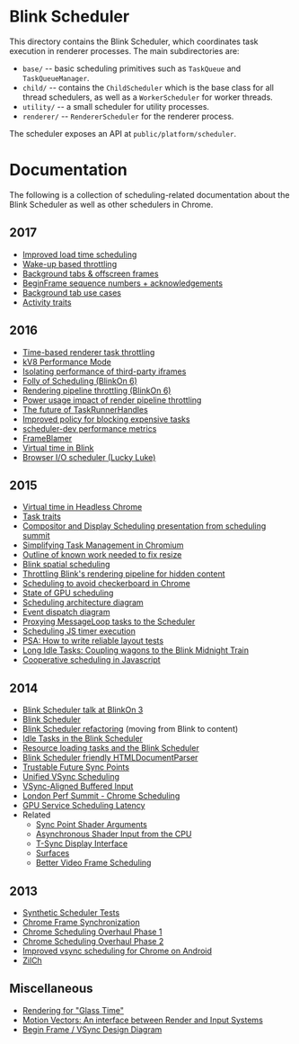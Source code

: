 # Blink Scheduler

This directory contains the Blink Scheduler, which coordinates task execution
in renderer processes. The main subdirectories are:

- `base/` -- basic scheduling primitives such as `TaskQueue` and
   `TaskQueueManager`.
- `child/` -- contains the `ChildScheduler` which is the base class for all
   thread schedulers, as well as a `WorkerScheduler` for worker threads.
- `utility/` -- a small scheduler for utility processes.
- `renderer/` -- `RendererScheduler` for the renderer process.

The scheduler exposes an API at `public/platform/scheduler`.

# Documentation

The following is a collection of scheduling-related documentation about the
Blink Scheduler as well as other schedulers in Chrome.


## 2017
* [Improved load time scheduling](https://docs.google.com/document/d/1q5uPIKyUP0X7KaQRyxWXmIzMvKF3fx1j6QPCWhjI82o/edit)
* [Wake-up based throttling](https://docs.google.com/document/d/1A87Ci3_USDyQEdlmXTO1spQxUcR_ML5zqiCsaow4NGM/edit)
* [Background tabs & offscreen frames](https://docs.google.com/document/d/18_sX-KGRaHcV3xe5Xk_l6NNwXoxm-23IOepgMx4OlE4/edit)
* [BeginFrame sequence numbers + acknowledgements](https://docs.google.com/document/d/1nxaunQ0cYWxhtS6Zzfwa99nae74F7gxanbuT5JRpI6Y/edit)
* [Background tab use cases](https://docs.google.com/document/d/16-QGneIkYNbNleoXbdD-mRMYdZAG2JIjMcTVxSC3ZWc/edit)
* [Activity traits](https://docs.google.com/document/d/1BaJpx08vbPz_1LCj9tehnatZNqh1eLPeE9xoUnWdlW4/edit#heading=h.nwhgpfhlxswr)

## 2016

* [Time-based renderer task throttling](https://drive.google.com/open?id=1vCUeGfr2xzZ67SFt2yZjNeaIcXGp2Td6KHN7bI02ySo)
* [kV8 Performance Mode](https://drive.google.com/open?id=1bRVAP08qNBvnEm_vO4hW1-NqQC9-lQZjUH29_vwfYRY)
* [Isolating performance of third-party iframes](https://docs.google.com/document/d/1CEggurHQGXenhu_GQT7KnRvtSuowuenXpxVzYSeRxSY/edit)
* [Folly of Scheduling (BlinkOn 6)](https://drive.google.com/open?id=1ZMxbnSn1R1o2-NGztP0mVyOOoQg24bLSqWE1SWXnQ_E)
* [Rendering pipeline throttling (BlinkOn 6)](https://docs.google.com/presentation/d/1aPZzH7J0O29sqA_FzsuWQNDwK6CoNcAcpMvJexsO6Vg/edit)
* [Power usage impact of render pipeline throttling](https://docs.google.com/document/d/1jMuvRYWptZfP5zpvWmPJPRL-iowtgBVX45rSvew0VH4)
* [The future of TaskRunnerHandles](https://docs.google.com/document/d/1A_LRKyTOCzhRPOY4Q3RsePuw4UCsvxuFYx6D18BaYk0/edit#heading=h.xgjl2srtytjt)
* [Improved policy for blocking expensive tasks](https://docs.google.com/document/d/14VdbqN-ehgpNC4KYVpPQFiQpfxOQiVtJgYjXUJGI4f0/edit#)
* [scheduler-dev performance metrics](https://docs.google.com/document/d/15CIJ4eMnwOneshhjFxVjz3FCV7ja9lrlQOEZGWLZdgA/edit)
* [FrameBlamer](https://docs.google.com/document/d/15BB-suCb9j-nFt55yCFJBJCGzLg2qUm3WaSOPb8APtI/edit)
* [Virtual time in Blink](https://drive.google.com/open?id=1y9KDT_ZEzT7pBeY6uzVt1dgKlwc1OB_vY4NZO1zBQmo)
* [Browser I/O scheduler (Lucky Luke)](https://docs.google.com/document/d/1S2AAeoo1xa_vsLbDYBsDHCqhrkfiMgoIPlyRi6kxa5k/edit)

## 2015

* [Virtual time in Headless Chrome](https://docs.google.com/document/d/1dIMHIl1xutUXqXWRXqXrDd3bo9hachIt_ZkPK_BshUs/edit)
* [Task traits](https://docs.google.com/document/d/1d6t7CTobtXLj1gXiBE8SVl_fxJjEazATxYHYGp5ppvE)
* [Compositor and Display Scheduling presentation from scheduling summit](https://docs.google.com/presentation/d/1FpTy5DpIGKt8r2t785y6yrHETkg8v7JfJ26zUxaNDUg/edit?usp=sharing)
* [Simplifying Task Management in Chromium](https://docs.google.com/document/d/1fn0AmFsY7gWvStShOh7dUxOfHXjKgcfsr9I1ETbNe2I/edit)
* [Outline of known work needed to fix resize](https://docs.google.com/a/chromium.org/document/d/1POLDq-L_T9iZ_Ul39sjOMiOO-yvLnmb1WFsH4JfIyVU/edit?usp=sharing_eid)
* [Blink spatial scheduling](https://docs.google.com/document/d/1k9fL01wwRliVzZW_ibPT8-B9BADz7I87hpFoXFG37aI/edit?pli=1#)
* [Throttling Blink's rendering pipeline for hidden content](https://docs.google.com/document/d/1Dd4qi1b_iX-OCZpelvXxizjq6dDJ76XNtk37SZEoTYQ/edit)
* [Scheduling to avoid checkerboard in Chrome](https://docs.google.com/document/d/1OLp7x06CjBY-0J3TBQzXw8sALHznIx4rYixvnBTbUUA/edit#heading=h.9i2v5u7um22b)
* [State of GPU scheduling](https://docs.google.com/document/d/15gbHgXPyhSlNu1Ku9HF-of8BNOpvsziV1F8IE-kRax4/edit#heading=h.jermw4ib9rwc)
* [Scheduling architecture diagram](https://docs.google.com/drawings/d/1xcHpqhdcIsX0b_sGPuU1SZCsY87UTqJ67qvvbF29oLM/edit)
* [Event dispatch diagram](https://docs.google.com/drawings/d/1bUukRm-DV34sM7rL2_bSdxaQkZVMQ_5vOa7nzDnmnx8/edit)
* [Proxying MessageLoop tasks to the Scheduler](https://docs.google.com/a/chromium.org/document/d/1qxdh2I61_aB_Uzh1QgNqvdWFBCL_E65G2smoSySw7KU/edit#heading=h.vit0krths7ns)
* [Scheduling JS timer execution](https://docs.google.com/a/chromium.org/document/d/163ow-1wjd6L0rAN3V_U6t12eqVkq4mXDDjVaA4OuvCA/edit?usp=sharing_eid)
* [PSA: How to write reliable layout tests](https://docs.google.com/a/chromium.org/document/d/1Yl4SnTLBWmY1O99_BTtQvuoffP8YM9HZx2YPkEsaduQ/edit#heading=h.ui2te0d6ongo)
* [Long Idle Tasks: Coupling wagons to the Blink Midnight Train](https://docs.google.com/a/chromium.org/document/d/1yBlUdYW8VTIfB-DqhvQqUeP0kf-Ap1W4cao2yQq58Do/edit?pli=1#heading=h.g9y2fheuia8t)
* [Cooperative scheduling in Javascript](https://docs.google.com/a/chromium.org/document/d/1Jb0DRcIeHHFldlI8wkQJ4uAyTZLzNOvH161VBJUF_Oc/edit#)

## 2014

* [Blink Scheduler talk at BlinkOn 3](https://docs.google.com/presentation/d/1V09Qq08_jOucvOFs-C7P4Hz2Vsswa6imqLxAf7ONomQ/edit#slide=id.p)
* [Blink Scheduler](https://docs.google.com/a/chromium.org/document/d/11N2WTV3M0IkZ-kQlKWlBcwkOkKTCuLXGVNylK5E2zvc/edit#heading=h.3ay9sj44f0zd)
* [Blink Scheduler refactoring](https://docs.google.com/a/chromium.org/document/d/16f_RIhZa47uEK_OdtTgzWdRU0RFMTQWMpEWyWXIpXUo/edit#) (moving from Blink to content)
* [Idle Tasks in the Blink Scheduler](https://docs.google.com/a/chromium.org/document/d/1bXcZ45iCr9NPP6UDbY57RCKgSndgaBt9tSgwxV0sg1o/edit)
* [Resource loading tasks and the Blink Scheduler](https://docs.google.com/a/chromium.org/document/d/1kLdtb718AEetE64gL-MmM0YRh7kAkxPpWDRa7OI-scI/edit?usp=sharing_eid)
* [Blink Scheduler friendly HTMLDocumentParser](https://docs.google.com/a/chromium.org/document/d/1Ofil50mhU9IuDkmEdbde18uxquA3WsEdI3vCyYzzDyc/edit#heading=h.fr9ldspsaw6g)
* [Trustable Future Sync Points](https://docs.google.com/document/d/1qqu8c5Gp1faY-AY4CgER-GKs0w7GXlR5YJ-BaIZ4auo/edit?usp=sharing)
* [Unified VSync Scheduling](https://docs.google.com/document/d/13xtO-_NSSnNZRRS1Xq3xGNKZawKc8HQxOid5boBUyX8/edit?usp=sharing)
* [VSync-Aligned Buffered Input](https://docs.google.com/document/d/1L2JTgYMksmXgujKxxhyV45xL8jNhbCh60NQHoueKyS4/edit?usp=sharing)
* [London Perf Summit - Chrome Scheduling](https://docs.google.com/presentation/d/1I105Uk7nlH_Kj4UaqC7Ygkw3eNuDINQXPtYYSusW8Ho/edit?usp=sharing)
* [GPU Service Scheduling Latency](https://docs.google.com/document/d/1hjVckIpb9WBE7A9HUxAmutRJEgSkZO_JAFfgwOE-8NE/edit?usp=sharing)
* Related
  * [Sync Point Shader Arguments](https://docs.google.com/document/d/1GlnjZI0jDNPXZIlhdcU135BGnsP7T3WY0UR4IwjEILU/edit?usp=sharing)
  * [Asynchronous Shader Input from the CPU](https://docs.google.com/document/d/1daXOSiYUHvDcG5dR9OUQWx6rllW127mRcxiVUTK9DdM/edit?usp=sharing)
  * [T-Sync Display Interface](https://docs.google.com/document/d/1ZoH6a-Pxsnh9Xu_2rtF5jss2d352Klpu_23urKghaH0/edit?usp=sharing)
  * [Surfaces](https://docs.google.com/a/chromium.org/document/d/1RxbffpK_GxPtZscXgIEN0N9ZT7IC8BObnbx9ynw92qg/edit?pli=1)
  * [Better Video Frame Scheduling](https://docs.google.com/a/chromium.org/document/d/1xauQd5Tt2MuM82MAwIqIW7IEkVj4VnjWBB-zUODfERQ)

## 2013

* [Synthetic Scheduler Tests](https://docs.google.com/a/chromium.org/document/d/17yhE5Po9By0sCdM1yZT3LiUECaUr_94rQt9j-4tOQIM)
* [Chrome Frame Synchronization](https://docs.google.com/presentation/d/1q2WU0LusCyQFKDMjOSWLj3xGeOxMWmLzConrC8euJpA/edit?usp=sharing)
* [Chrome Scheduling Overhaul Phase 1](https://docs.google.com/document/d/1LUFA8MDpJcDHE0_L2EHvrcwqOMJhzl5dqb0AlBSqHOY/edit?usp=sharing)
* [Chrome Scheduling Overhaul Phase 2](https://docs.google.com/document/d/1VJf2busac85FRQYXhn8hdc-x4yp77JUroTrY-_sj5Ck/edit?usp=sharing)
* [Improved vsync scheduling for Chrome on Android](https://docs.google.com/a/chromium.org/document/d/16822du6DLKDZ1vQVNWI3gDVYoSqCSezgEmWZ0arvkP8/edit)
* [ZilCh](https://docs.google.com/document/d/1HmS0YQtWg2ToY67fE8A33PJUyPSwGUwUCLMk_zjK7ik/edit?usp=sharing)

## Miscellaneous

* [Rendering for "Glass Time"](https://docs.google.com/a/google.com/presentation/d/1oKEunkaeiTwznGaIX_yIhe6HPfZBXhtv8r5J5hz52UI/edit#slide=id.g2b8380fec_0129)
* [Motion Vectors: An interface between Render and Input Systems](http://www.google.com/url?q=http%3A%2F%2Fgo%2Finput-motion-vectors&sa=D&sntz=1&usg=AFQjCNF0sC31c9FLCscR8HtXiz_kP5EaPw)
* [Begin Frame / VSync Design Diagram](https://docs.google.com/a/chromium.org/drawings/d/1WEj-6A-8FmJNIMbd9hvkvxAuOOTwQvkSjbKR79YCt-c/edit)
